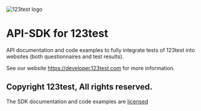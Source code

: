 ![123test logo](https://cdn.123test.com/gedeeld/vertalingen/beeld/123test_logo_en-us.png)

# API-SDK for 123test

API documentation and code examples to fully integrate tests of 123test into websites (both questionnaires and test results).

See our website https://developer.123test.com for more information.

## Copyright 123test, All rights reserved.

The SDK documentation and code examples are [licensed](LICENSE.md)
